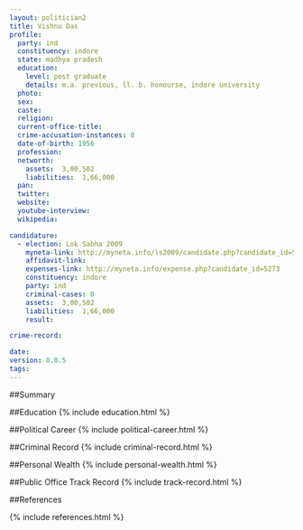 ```yaml
---
layout: politician2
title: Vishnu Das
profile: 
  party: ind
  constituency: indore
  state: madhya pradesh
  education: 
    level: post graduate
    details: m.a. previous, ll. b. honourse, indore university
  photo: 
  sex: 
  caste: 
  religion: 
  current-office-title: 
  crime-accusation-instances: 0
  date-of-birth: 1956
  profession: 
  networth: 
    assets:  3,00,502
    liabilities:  1,66,000
  pan: 
  twitter: 
  website: 
  youtube-interview: 
  wikipedia: 

candidature: 
  - election: Lok Sabha 2009
    myneta-link: http://myneta.info/ls2009/candidate.php?candidate_id=5273
    affidavit-link: 
    expenses-link: http://myneta.info/expense.php?candidate_id=5273
    constituency: indore 
    party: ind
    criminal-cases: 0
    assets:  3,00,502
    liabilities:  1,66,000
    result:  

crime-record: 

date: 
version: 0.0.5
tags: 
---
```

##Summary


##Education
{% include education.html %}


##Political Career
{% include political-career.html %}


##Criminal Record
{% include criminal-record.html %}


##Personal Wealth
{% include personal-wealth.html %}


##Public Office Track Record
{% include track-record.html %}


##References


{% include references.html %}